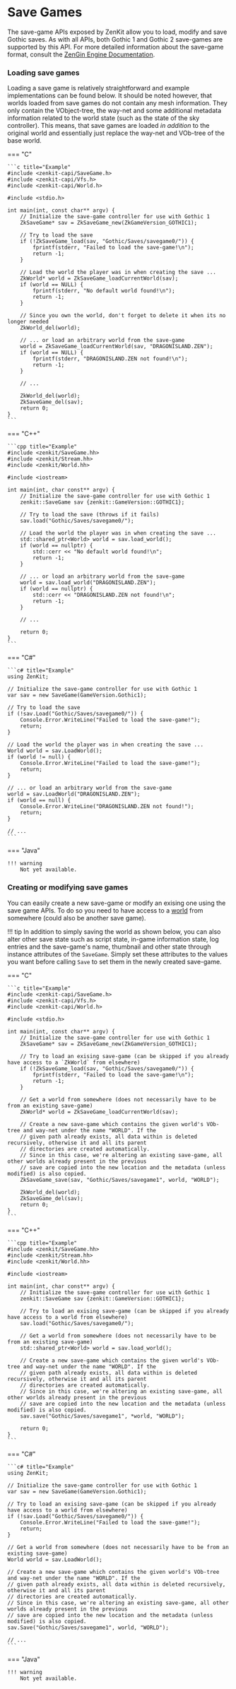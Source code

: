 # Save Games

The save-game APIs exposed by ZenKit allow you to load, modify and save Gothic saves. As with all APIs, both Gothic 1
and Gothic 2 save-games are supported by this API. For more detailed information about the save-game format, consult
the [ZenGin Engine Documentation](../../engine/formats/savegame.md).

### Loading save games

Loading a save game is relatively straightforward and example implementations can be found below. It should be noted
however, that worlds loaded from save games do not contain any mesh information. They only contain the VObject-tree,
the way-net and some additional metadata information related to the world state (such as the state of the sky controller).
This means, that save games are loaded *in addition* to the original world and essentially just replace the way-net and
VOb-tree of the base world.

=== "C"

    ```c title="Example"
    #include <zenkit-capi/SaveGame.h>
    #include <zenkit-capi/Vfs.h>
    #include <zenkit-capi/World.h>

    #include <stdio.h>

    int main(int, const char** argv) {
        // Initialize the save-game controller for use with Gothic 1
        ZkSaveGame* sav = ZkSaveGame_new(ZkGameVersion_GOTHIC1);

        // Try to load the save
        if (!ZkSaveGame_load(sav, "Gothic/Saves/savegame0/")) {
            fprintf(stderr, "Failed to load the save-game!\n");
            return -1;
        }

        // Load the world the player was in when creating the save ...
        ZkWorld* world = ZkSaveGame_loadCurrentWorld(sav);
        if (world == NULL) {
            fprintf(stderr, "No default world found!\n");
            return -1;
        }

        // Since you own the world, don't forget to delete it when its no longer needed
        ZkWorld_del(world);

        // ... or load an arbitrary world from the save-game
        world = ZkSaveGame_loadCurrentWorld(sav, "DRAGONISLAND.ZEN");
        if (world == NULL) {
            fprintf(stderr, "DRAGONISLAND.ZEN not found!\n");
            return -1;
        }

        // ...

        ZkWorld_del(world);
        ZkSaveGame_del(sav);
        return 0;
    }
    ```

=== "C++"

    ```cpp title="Example"
    #include <zenkit/SaveGame.hh>
    #include <zenkit/Stream.hh>
    #include <zenkit/World.hh>

    #include <iostream>

    int main(int, char const** argv) {
        // Initialize the save-game controller for use with Gothic 1
        zenkit::SaveGame sav {zenkit::GameVersion::GOTHIC1};

        // Try to load the save (throws if it fails)
        sav.load("Gothic/Saves/savegame0/");

        // Load the world the player was in when creating the save ...
        std::shared_ptr<World> world = sav.load_world();
        if (world == nullptr) {
            std::cerr << "No default world found!\n";
            return -1;
        }

        // ... or load an arbitrary world from the save-game
        world = sav.load_world("DRAGONISLAND.ZEN");
        if (world == nullptr) {
            std::cerr << "DRAGONISLAND.ZEN not found!\n";
            return -1;
        }
        
        // ...

        return 0;
    }
    ```

=== "C#"

    ```c# title="Example"
    using ZenKit;

    // Initialize the save-game controller for use with Gothic 1
    var sav = new SaveGame(GameVersion.Gothic1);
    
    // Try to load the save 
    if (!sav.Load("Gothic/Saves/savegame0/")) {
        Console.Error.WriteLine("Failed to load the save-game!");
        return;
    }

    // Load the world the player was in when creating the save ...
    World world = sav.LoadWorld();
    if (world != null) {
        Console.Error.WriteLine("Failed to load the save-game!");
        return;
    }

    // ... or load an arbitrary world from the save-game
    world = sav.LoadWorld("DRAGONISLAND.ZEN");
    if (world == null) {
        Console.Error.WriteLine("DRAGONISLAND.ZEN not found!");
        return;
    }

    // ...
    ```

=== "Java"

    !!! warning
        Not yet available.

### Creating or modifying save games

You can easily create a new save-game or modify an exising one using the save game APIs. To do so you need to have
access to a [world](world.md) from somewhere (could also be another save game).

!!! tip
    In addition to simply saving the world as shown below, you can also alter other save state such as script state,
    in-game information state, log entries and the save-game's name, thumbnail and other state through instance
    attributes of the `SaveGame`. Simply set these attributes to the values you want before calling `Save` to set them
    in the newly created save-game.

=== "C"

    ```c title="Example"
    #include <zenkit-capi/SaveGame.h>
    #include <zenkit-capi/Vfs.h>
    #include <zenkit-capi/World.h>

    #include <stdio.h>

    int main(int, const char** argv) {
        // Initialize the save-game controller for use with Gothic 1
        ZkSaveGame* sav = ZkSaveGame_new(ZkGameVersion_GOTHIC1);

        // Try to load an exising save-game (can be skipped if you already have access to a `ZkWorld` from elsewhere)
        if (!ZkSaveGame_load(sav, "Gothic/Saves/savegame0/")) {
            fprintf(stderr, "Failed to load the save-game!\n");
            return -1;
        }

        // Get a world from somewhere (does not necessarily have to be from an existing save-game)
        ZkWorld* world = ZkSaveGame_loadCurrentWorld(sav);

        // Create a new save-game which contains the given world's VOb-tree and way-net under the name "WORLD". If the
        // given path already exists, all data within is deleted recursively, otherwise it and all its parent
        // directories are created automatically.
        // Since in this case, we're altering an existing save-game, all other worlds already present in the previous 
        // save are copied into the new location and the metadata (unless modified) is also copied.
        ZkSaveGame_save(sav, "Gothic/Saves/savegame1", world, "WORLD");

        ZkWorld_del(world);
        ZkSaveGame_del(sav);
        return 0;
    }
    ```

=== "C++"

    ```cpp title="Example"
    #include <zenkit/SaveGame.hh>
    #include <zenkit/Stream.hh>
    #include <zenkit/World.hh>

    #include <iostream>

    int main(int, char const** argv) {
        // Initialize the save-game controller for use with Gothic 1
        zenkit::SaveGame sav {zenkit::GameVersion::GOTHIC1};

        // Try to load an exising save-game (can be skipped if you already have access to a world from elsewhere)
        sav.load("Gothic/Saves/savegame0/");

        // Get a world from somewhere (does not necessarily have to be from an existing save-game)
        std::shared_ptr<World> world = sav.load_world();

        // Create a new save-game which contains the given world's VOb-tree and way-net under the name "WORLD". If the
        // given path already exists, all data within is deleted recursively, otherwise it and all its parent
        // directories are created automatically.
        // Since in this case, we're altering an existing save-game, all other worlds already present in the previous 
        // save are copied into the new location and the metadata (unless modified) is also copied.
        sav.save("Gothic/Saves/savegame1", *world, "WORLD");
        
        return 0;
    }
    ```

=== "C#"

    ```c# title="Example"
    using ZenKit;

    // Initialize the save-game controller for use with Gothic 1
    var sav = new SaveGame(GameVersion.Gothic1);
    
    // Try to load an exising save-game (can be skipped if you already have access to a world from elsewhere)
    if (!sav.Load("Gothic/Saves/savegame0/")) {
        Console.Error.WriteLine("Failed to load the save-game!");
        return;
    }

    // Get a world from somewhere (does not necessarily have to be from an existing save-game)
    World world = sav.LoadWorld();

    // Create a new save-game which contains the given world's VOb-tree and way-net under the name "WORLD". If the
    // given path already exists, all data within is deleted recursively, otherwise it and all its parent
    // directories are created automatically.
    // Since in this case, we're altering an existing save-game, all other worlds already present in the previous 
    // save are copied into the new location and the metadata (unless modified) is also copied.
    sav.Save("Gothic/Saves/savegame1", world, "WORLD");

    // ...
    ```

=== "Java"

    !!! warning
        Not yet available.
